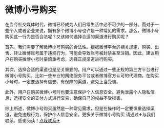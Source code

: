 # 微博小号购买

在当今社交媒体时代，微博已经成为人们日常生活中必不可少的一部分。而对于一些个人或者企业来说，拥有多个微博小号也许是一种常见的需求。那么，微博小号购买这一行为是否合法呢？又该如何选择合适的渠道进行购买呢？

首先，我们需要了解微博小号购买的合法性。根据微博平台的相关规定，购买、出售、转让微博账号属于违规行为，可能会导致账号被封禁甚至注销。因此，建议用户在购买微博小号时要慎重考虑，选择正规渠道进行购买。

其次，选择合适的渠道也是至关重要的。用户可以通过一些正规的第三方平台进行微博小号购买，比如一些专业的网络服务平台或者微博官方认可的代理商。在购买小号时，一定要选择有信誉、有保障的渠道，避免上当受骗。

此外，用户在购买微博小号时也要注意保护个人信息安全。避免泄露个人隐私信息，选择安全的支付方式进行交易，确保自己的权益不受损害。

综上所述，微博小号购买虽然是一种常见需求，但是在操作时一定要慎重选择渠道，避免违规行为，保护个人信息安全。更多关于微博小号购买 请通过✈与我们联系，感谢阅读！[点我联系✈](https://img.k02.cc)